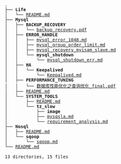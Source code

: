 <pre>.
├── <strong>Life</strong>
│   └── <a href="https://github.com/Keithlan/Keithlan.github.io/tree/master/github_md//Life/README.md" target="_self">README.md</a>
├── <strong>Mysql</strong>
│   ├── <strong>BACKUP_RECOVERY</strong>
│   │   └── <a href="https://github.com/Keithlan/Keithlan.github.io/tree/master/github_md//Mysql/BACKUP_RECOVERY/backup_recovery.pdf" target="_self">backup_recovery.pdf</a>
│   ├── <strong>ERROR_HANDLE</strong>
│   │   ├── <a href="https://github.com/Keithlan/Keithlan.github.io/tree/master/github_md//Mysql/ERROR_HANDLE/mysql_error_1048.md" target="_self">mysql_error_1048.md</a>
│   │   ├── <a href="https://github.com/Keithlan/Keithlan.github.io/tree/master/github_md//Mysql/ERROR_HANDLE/mysql_group_order_limit.md" target="_self">mysql_group_order_limit.md</a>
│   │   ├── <a href="https://github.com/Keithlan/Keithlan.github.io/tree/master/github_md//Mysql/ERROR_HANDLE/mysql_recovery_myisam_slave.md" target="_self">mysql_recovery_myisam_slave.md</a>
│   │   └── <strong>mysql_shutdown</strong>
│   │       └── <a href="https://github.com/Keithlan/Keithlan.github.io/tree/master/github_md//Mysql/ERROR_HANDLE/mysql_shutdown/mysql_shutdown_err.md" target="_self">mysql_shutdown_err.md</a>
│   ├── <strong>HA</strong>
│   │   └── <strong>Keepalived</strong>
│   │       └── <a href="https://github.com/Keithlan/Keithlan.github.io/tree/master/github_md//Mysql/HA/Keepalived/Keepalived.md" target="_self">Keepalived.md</a>
│   ├── <strong>PERFORMANCE_TUNING</strong>
│   │   └── <a href="https://github.com/Keithlan/Keithlan.github.io/tree/master/github_md//Mysql/PERFORMANCE_TUNING/数据库性能优化之查询优化_final.pdf" target="_self">数据库性能优化之查询优化_final.pdf</a>
│   ├── <a href="https://github.com/Keithlan/Keithlan.github.io/tree/master/github_md//Mysql/README.md" target="_self">README.md</a>
│   └── <strong>SYSTEM_TOOLS</strong>
│       ├── <a href="https://github.com/Keithlan/Keithlan.github.io/tree/master/github_md//Mysql/SYSTEM_TOOLS/README.md" target="_self">README.md</a>
│       └── <strong>tz_slow</strong>
│           ├── <strong>image</strong>
│           ├── <a href="https://github.com/Keithlan/Keithlan.github.io/tree/master/github_md//Mysql/SYSTEM_TOOLS/tz_slow/mysqsla.md" target="_self">mysqsla.md</a>
│           └── <a href="https://github.com/Keithlan/Keithlan.github.io/tree/master/github_md//Mysql/SYSTEM_TOOLS/tz_slow/requirement_analysis.md" target="_self">requirement_analysis.md</a>
├── <strong>Nosql</strong>
│   ├── <a href="https://github.com/Keithlan/Keithlan.github.io/tree/master/github_md//Nosql/README.md" target="_self">README.md</a>
│   └── <strong>sqoop</strong>
│       └── <a href="https://github.com/Keithlan/Keithlan.github.io/tree/master/github_md//Nosql/sqoop/sqoop.md" target="_self">sqoop.md</a>
└── <a href="https://github.com/Keithlan/Keithlan.github.io/tree/master/github_md//README.md" target="_self">README.md</a>

13 directories, 15 files
</pre>